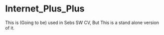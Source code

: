 # Internet_Plus_Plus
This is (Going to be) used in Sebs SW CV, But This is a stand alone version of it.
